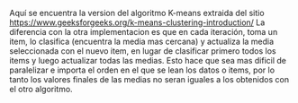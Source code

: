 Aquí se encuentra la version del algoritmo K-means extraida del sitio https://www.geeksforgeeks.org/k-means-clustering-introduction/
La diferencia con la otra implementacion es que en cada iteración, toma un item, lo clasifica (encuentra la media mas cercana) y actualiza la media seleccionada con el nuevo item, en lugar de clasificar primero todos los items y luego actualizar todas las medias. Esto hace que sea mas dificil de paralelizar e importa el orden en el que se lean los datos o items, por lo tanto los valores finales de las medias no seran iguales a los obtenidos con el otro algoritmo.
